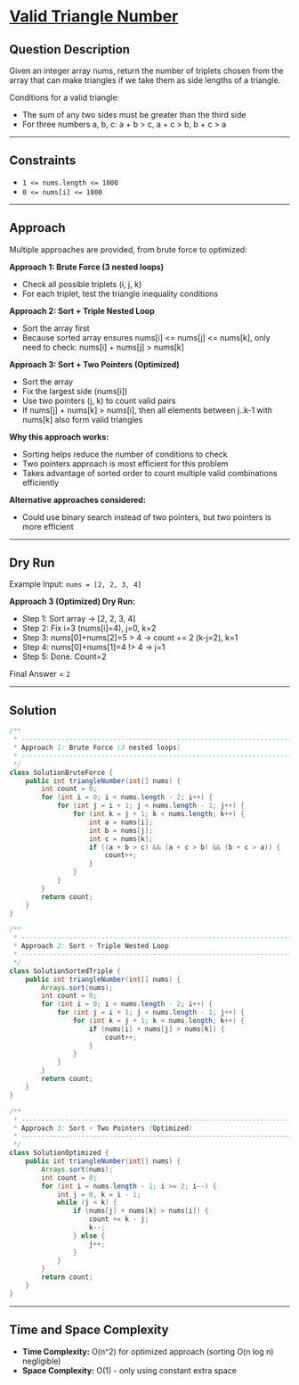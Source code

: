 # [Valid Triangle Number](https://leetcode.com/problems/valid-triangle-number/)

## Question Description
Given an integer array nums, return the number of triplets chosen from the array that can make triangles if we take them as side lengths of a triangle.

Conditions for a valid triangle:
- The sum of any two sides must be greater than the third side
- For three numbers a, b, c: a + b > c, a + c > b, b + c > a

---

## Constraints
- `1 <= nums.length <= 1000`
- `0 <= nums[i] <= 1000`

---

## Approach
Multiple approaches are provided, from brute force to optimized:

**Approach 1: Brute Force (3 nested loops)**
- Check all possible triplets (i, j, k)
- For each triplet, test the triangle inequality conditions

**Approach 2: Sort + Triple Nested Loop**
- Sort the array first
- Because sorted array ensures nums[i] <= nums[j] <= nums[k], only need to check: nums[i] + nums[j] > nums[k]

**Approach 3: Sort + Two Pointers (Optimized)**
- Sort the array
- Fix the largest side (nums[i])
- Use two pointers (j, k) to count valid pairs
- If nums[j] + nums[k] > nums[i], then all elements between j..k-1 with nums[k] also form valid triangles

**Why this approach works:**
- Sorting helps reduce the number of conditions to check
- Two pointers approach is most efficient for this problem
- Takes advantage of sorted order to count multiple valid combinations efficiently

**Alternative approaches considered:**
- Could use binary search instead of two pointers, but two pointers is more efficient

---

## Dry Run
Example Input: `nums = [2, 2, 3, 4]`

**Approach 3 (Optimized) Dry Run:**
- Step 1: Sort array -> [2, 2, 3, 4]
- Step 2: Fix i=3 (nums[i]=4), j=0, k=2
- Step 3: nums[0]+nums[2]=5 > 4 -> count += 2 (k-j=2), k=1
- Step 4: nums[0]+nums[1]=4 !> 4 -> j=1
- Step 5: Done. Count=2

Final Answer = `2`

---

## Solution
```java
/**
 * --------------------------------------------------------------------------- 
 * Approach 1: Brute Force (3 nested loops)
 * ---------------------------------------------------------------------------
 */
class SolutionBruteForce {
    public int triangleNumber(int[] nums) {
        int count = 0;
        for (int i = 0; i < nums.length - 2; i++) {
            for (int j = i + 1; j < nums.length - 1; j++) {
                for (int k = j + 1; k < nums.length; k++) {
                    int a = nums[i];
                    int b = nums[j];
                    int c = nums[k];
                    if ((a + b > c) && (a + c > b) && (b + c > a)) {
                        count++;
                    }
                }
            }
        }
        return count;
    }
}

/**
 * ---------------------------------------------------------------------------
 * Approach 2: Sort + Triple Nested Loop
 * ---------------------------------------------------------------------------
 */
class SolutionSortedTriple {
    public int triangleNumber(int[] nums) {
        Arrays.sort(nums);
        int count = 0;
        for (int i = 0; i < nums.length - 2; i++) {
            for (int j = i + 1; j < nums.length - 1; j++) {
                for (int k = j + 1; k < nums.length; k++) {
                    if (nums[i] + nums[j] > nums[k]) {
                        count++;
                    }
                }
            }
        }
        return count;
    }
}

/**
 * ---------------------------------------------------------------------------
 * Approach 3: Sort + Two Pointers (Optimized)
 * ---------------------------------------------------------------------------
 */
class SolutionOptimized {
    public int triangleNumber(int[] nums) {
        Arrays.sort(nums);
        int count = 0;
        for (int i = nums.length - 1; i >= 2; i--) {
            int j = 0, k = i - 1;
            while (j < k) {
                if (nums[j] + nums[k] > nums[i]) {
                    count += k - j;
                    k--;
                } else {
                    j++;
                }
            }
        }
        return count;
    }
}
```

---

## Time and Space Complexity
- **Time Complexity:** O(n^2) for optimized approach (sorting O(n log n) negligible)
- **Space Complexity:** O(1) - only using constant extra space
